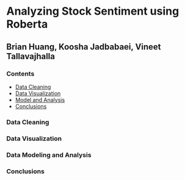 # Analyzing Stock Sentiment using Roberta

## Brian Huang, Koosha Jadbabaei, Vineet Tallavajhalla

### Contents
- [Data Cleaning](###Data-Cleaning)
- [Data Visualization](###Data-Visualization)
- [Model and Analysis](###Data-Modeling-and-Analysis)
- [Conclusions](###Conclusions)

### Data Cleaning

### Data Visualization

### Data Modeling and Analysis 

### Conclusions

